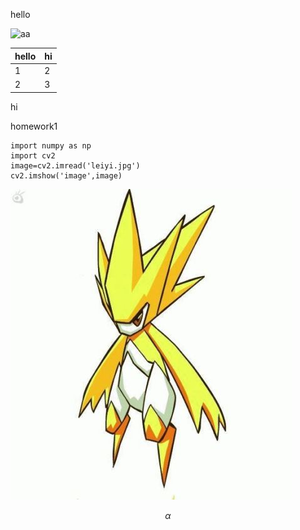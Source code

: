 hello


![aa](https://github.com/shiep18/EIS2020/blob/master/markdowncheatsheet.JPG)  



| hello | hi |
|-----|---|
|1|2|
|2|3|

hi

homework1  
~~~
import numpy as np
import cv2
image=cv2.imread('leiyi.jpg')
cv2.imshow('image',image)
~~~
![雷伊](https://github.com/ophwsjtu18/ohw20f/blob/main/zjn/leiyi.jpg?raw=true)

$$\alpha$$
